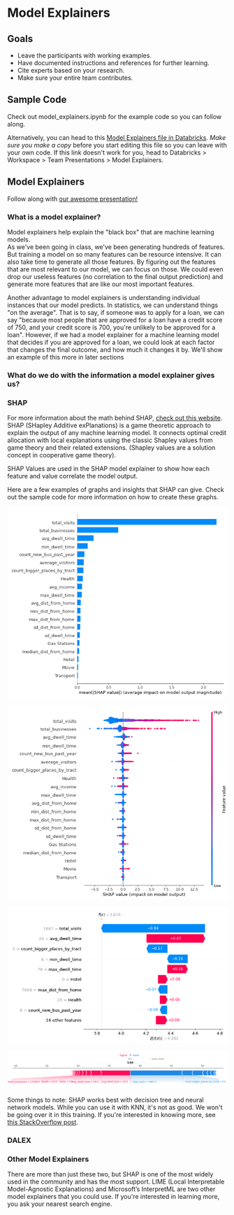 # Model Explainers

## Goals

- Leave the participants with working examples.
- Have documented instructions and references for further learning.
- Cite experts based on your research.
- Make sure your entire team contributes.

## Sample Code

Check out model_explainers.ipynb for the example code so you can follow along.

Alternatively, you can head to this [Model Explainers file in Databricks](https://adb-5187062830023627.7.azuredatabricks.net/?o=5187062830023627#notebook/4497061773294494/command/4497061773294495). *Make sure you make a copy* before you start editing this file so you can leave with your own code. If this link doesn't work for you, head to Databricks > Workspace > Team Presentations > Model Explainers.

## Model Explainers

Follow along with [our awesome presentation!](https://byui451.github.io/guide_model_explainers/index.html)

### What is a model explainer?  

Model explainers help explain the "black box" that are machine learning models.  
As we've been going in class, we've been generating hundreds of features. But training a model on so many features can be resource intensive. It can also take time to generate all those features. By figuring out the features that are most relevant to our model, we can focus on those. We could even drop our useless features (no correlation to the final output prediction) and generate more features that are like our most important features.  

Another advantage to model explainers is understanding individual instances that our model predicts. In statistics, we can understand things "on the average". That is to say, if someone was to apply for a loan, we can say "because most people that are approved for a loan have a credit score of 750, and your credit score is 700, you're unlikely to be approved for a loan". However, if we had a model explainer for a machine learning model that decides if you are approved for a loan, we could look at each factor that changes the final outcome, and how much it changes it by. We'll show an example of this more in later sections

### What do we do with the information a model explainer gives us?

### SHAP  

For more information about the math behind SHAP, [check out this website](https://christophm.github.io/interpretable-ml-book/shap.html).  
SHAP (SHapley Additive exPlanations) is a game theoretic approach to explain the output of any machine learning model. It connects optimal credit allocation with local explanations using the classic Shapley values from game theory and their related extensions. (Shapley values are a solution concept in cooperative game theory).

SHAP Values are used in the SHAP model explainer to show how each feature and value correlate the model output.

Here are a few examples of graphs and insights that SHAP can give. Check out the sample code for more information on how to create these graphs.

![](pictures/shap_summary.png)

![](pictures/shap_summary_2.png)

![](pictures/shap_waterfall.png)

![](pictures/shap_force.png)

Some things to note: SHAP works best with decision tree and neural network models. While you can use it with KNN, it's not as good. We won't be going over it in this training. If you're interested in knowing more, see [this StackOverflow post](https://stackoverflow.com/questions/62211302/obtaining-the-shap-values-for-a-prediction-made-with-knn).

### DALEX

### Other Model Explainers

There are more than just these two, but SHAP is one of the most widely used in the community and has the most support. LIME (Local Interpretable Model-Agnostic Explanations) and Microsoft’s InterpretML are two other model explainers that you could use. If you're interested in learning more, you ask your nearest search engine.
